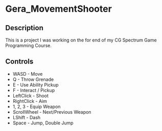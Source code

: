 # Gera_MovementShooter

## Description
This is a project I was working on the for end of my CG Spectrum Game Programming Course.
 
## Controls
* WASD - Move
* Q - Throw Grenade
* E - Use Ability Pickup
* F - Interact / Pickup
* LeftClick - Shoot
* RightClick - Aim
* 1, 2, 3 - Equip Weapon
* ScrollWheel - Next/Previous Weapon
* LShift - Dash
* Space - Jump, Double Jump
